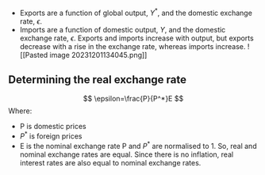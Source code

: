 - Exports are a function of global output, $Y^*$, and the domestic exchange rate, $\epsilon$.
- Imports are a function of domestic output, $Y$, and the domestic exchange rate, $\epsilon$.
Exports and imports increase with output, but exports decrease with a rise in the exchange rate, whereas imports increase.
![[Pasted image 20231201134045.png]]
## Determining the real exchange rate
$$
\epsilon=\frac{P}{P^*}E
$$
Where:
- P is domestic prices
- $P^*$ is foreign prices
- E is the nominal exchange rate
P and $P^*$ are normalised to 1. So, real and nominal exchange rates are equal.
Since there is no inflation, real interest rates are also equal to nominal exchange rates.